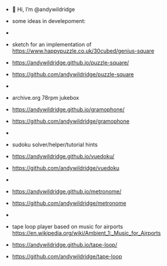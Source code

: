 - 👋 Hi, I’m @andywildridge

- some ideas in develepoment:
-
- sketch for an implementation of https://www.happypuzzle.co.uk/30cubed/genius-square
- https://andywildridge.github.io/puzzle-square/
- https://github.com/andywildridge/puzzle-square
-
- archive.org 78rpm jukebox
- https://andywildridge.github.io/gramophone/
- https://github.com/andywildridge/gramophone
-
- sudoku solver/helper/tutorial hints
- https://andywildridge.github.io/vuedoku/
- https://github.com/andywildridge/vuedoku
- 
- https://andywildridge.github.io/metronome/
- https://github.com/andywildridge/metronome
-
- tape loop player based on music for airports https://en.wikipedia.org/wiki/Ambient_1:_Music_for_Airports
- https://andywildridge.github.io/tape-loop/
- https://github.com/andywildridge/tape-loop

